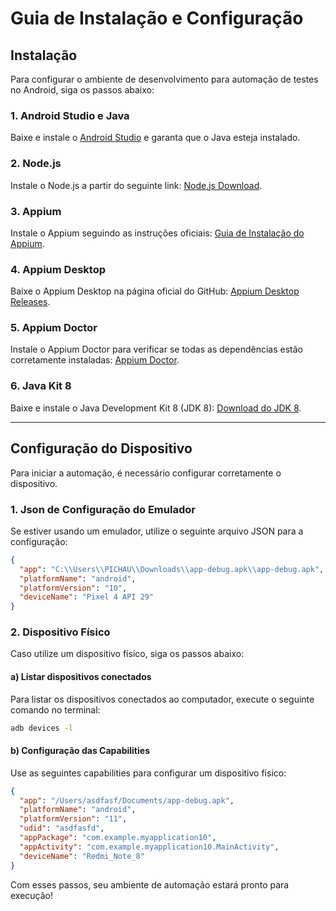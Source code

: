 # Guia de Instalação e Configuração

## Instalação

Para configurar o ambiente de desenvolvimento para automação de testes no Android, siga os passos abaixo:

### 1. Android Studio e Java
Baixe e instale o [Android Studio](https://developer.android.com/studio?hl=pt-br) e garanta que o Java esteja instalado.

### 2. Node.js
Instale o Node.js a partir do seguinte link: [Node.js Download](https://nodejs.org/pt-br/download/).

### 3. Appium
Instale o Appium seguindo as instruções oficiais: [Guia de Instalação do Appium](https://appium.io/docs/en/about-appium/getting-started/).

### 4. Appium Desktop
Baixe o Appium Desktop na página oficial do GitHub: [Appium Desktop Releases](https://github.com/appium/appium-desktop/releases/).

### 5. Appium Doctor
Instale o Appium Doctor para verificar se todas as dependências estão corretamente instaladas: [Appium Doctor](https://www.npmjs.com/package/appium-doctor).

### 6. Java Kit 8
Baixe e instale o Java Development Kit 8 (JDK 8): [Download do JDK 8](https://www.oracle.com/br/java/technologies/javase-downloads.html).

---

## Configuração do Dispositivo

Para iniciar a automação, é necessário configurar corretamente o dispositivo.

### 1. Json de Configuração do Emulador
Se estiver usando um emulador, utilize o seguinte arquivo JSON para a configuração:

```json
{
  "app": "C:\\Users\\PICHAU\\Downloads\\app-debug.apk\\app-debug.apk",
  "platformName": "android",
  "platformVersion": "10",
  "deviceName": "Pixel 4 API 29"
}
```

### 2. Dispositivo Físico
Caso utilize um dispositivo físico, siga os passos abaixo:

#### a) Listar dispositivos conectados
Para listar os dispositivos conectados ao computador, execute o seguinte comando no terminal:

```sh
adb devices -l
```

#### b) Configuração das Capabilities
Use as seguintes capabilities para configurar um dispositivo físico:

```json
{
  "app": "/Users/asdfasf/Documents/app-debug.apk",
  "platformName": "android",
  "platformVersion": "11",
  "udid": "asdfasfd",
  "appPackage": "com.example.myapplication10",
  "appActivity": "com.example.myapplication10.MainActivity",
  "deviceName": "Redmi_Note_8"
}
```

Com esses passos, seu ambiente de automação estará pronto para execução!

